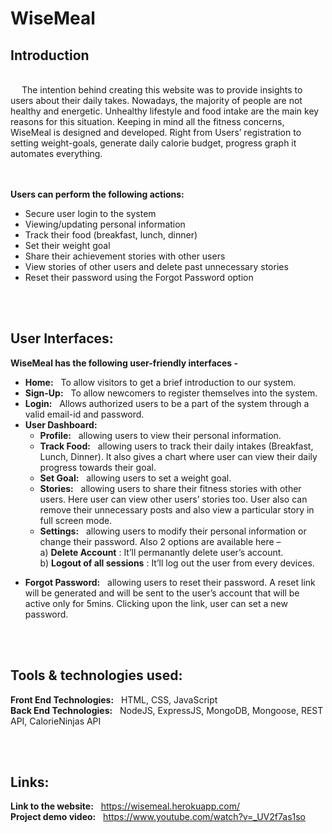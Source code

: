 # WiseMeal
## Introduction
<br/>
&emsp; The intention behind creating this website was to provide insights to users about their daily takes. Nowadays, the majority of people are not healthy and energetic. Unhealthy lifestyle and food intake are the main key reasons for this situation. 
        Keeping in mind all the fitness concerns, WiseMeal is designed and developed. Right from Users’ registration to setting weight-goals, generate daily calorie budget, progress graph it automates everything.

<br/><br/>
**Users can perform the following actions:**

  * Secure user login to the system
  * Viewing/updating personal information
  * Track their food (breakfast, lunch, dinner)
  * Set their weight goal
  * Share their achievement stories with other users
  * View stories of other users and delete past unnecessary stories
  * Reset their password using the Forgot Password option
  

<br/><br/>
## User Interfaces:
**WiseMeal has the following user-friendly interfaces -**

  * **Home:** &nbsp; To allow visitors to get a brief introduction to our system.
  * **Sign-Up:** &nbsp; To allow newcomers to register themselves into the system.
  * **Login:** &nbsp; Allows authorized users to be a part of the system through a valid email-id and password.  <br/>
  * **User Dashboard:**
    - **Profile:** &nbsp; allowing users to view their personal information.
    - **Track Food:** &nbsp; allowing users to track their daily intakes (Breakfast, Lunch, Dinner). It also gives a chart where user can view  their daily progress towards their goal.
    - **Set Goal:** &nbsp; allowing users to set a weight goal.
    - **Stories:** &nbsp; allowing users to share their fitness stories with other users. Here user can view other users’ stories too. User also can remove their unnecessary posts and also view a particular story in full screen mode.
    - **Settings:** &nbsp; allowing users to modify their personal information or change their password.  Also  2 options are available here –  <br/>
a) **Delete Account** :  It’ll permanantly delete user’s account.<br/>
b) **Logout of all sessions** :  It’ll log out the user from every devices.<br/>
- **Forgot Password:** &nbsp; allowing users to reset their password. A reset link will be generated and will be sent to the user’s account that will be active only for 5mins. Clicking upon the link, user can set a new password.

<br/> <br/>
## Tools & technologies used:
  **Front End Technologies:** &nbsp; HTML, CSS, JavaScript <br/>
  **Back End Technologies:** &nbsp; NodeJS, ExpressJS, MongoDB, Mongoose, REST API, CalorieNinjas API
  
<br/> <br/>
## Links:
**Link to the website:** &nbsp; https://wisemeal.herokuapp.com/  <br/>
**Project demo video:** &nbsp; https://www.youtube.com/watch?v=_UV2f7as1so
